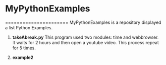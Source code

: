 # MyPythonExamples
======================
MyPythonExamples is a repository displayed  a list Python Examples.

1. **takeAbreak.py**  This program used two modules: time and webbrowser. It waits for 2 hours and then open a youtube video. This process repeat for 5 times. 

2. **example2**
 
